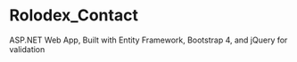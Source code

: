 # Rolodex_Contact
ASP.NET Web App, Built with Entity Framework, Bootstrap 4, and jQuery for validation
